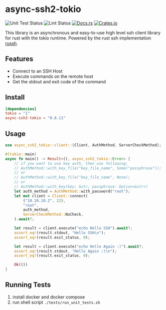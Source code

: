 # async-ssh2-tokio
![Unit Test Status](https://github.com/Miyoshi-Ryota/async-ssh2-tokio/actions/workflows/ci.yml/badge.svg)
![Lint Status](https://github.com/Miyoshi-Ryota/async-ssh2-tokio/actions/workflows/super_lint.yml/badge.svg)
[![Docs.rs](https://docs.rs/async-ssh2-tokio/badge.svg)](https://docs.rs/async-ssh2-tokio/latest/async_ssh2_tokio/)
[![Crates.io](https://img.shields.io/crates/v/async-ssh2-tokio.svg)](https://crates.io/crates/async-ssh2-tokio)

This library is an asynchronous and easy-to-use high level ssh client library
for rust with the tokio runtime. Powered by the rust ssh implementation
[russh](https://github.com/warp-tech/russh).


## Features
* Connect to an SSH Host
* Execute commands on the remote host
* Get the stdout and exit code of the command

## Install
```toml
[dependencies]
tokio = "1"
async-ssh2-tokio = "0.8.11"
```

## Usage
```rust
use async_ssh2_tokio::client::{Client, AuthMethod, ServerCheckMethod};

#[tokio::main]
async fn main() -> Result<(), async_ssh2_tokio::Error> {
    // if you want to use key auth, then use following:
    // AuthMethod::with_key_file("key_file_name", Some("passphrase"));
    // or
    // AuthMethod::with_key_file("key_file_name", None);
    // or
    // AuthMethod::with_key(key: &str, passphrase: Option<&str>)
    let auth_method = AuthMethod::with_password("root");
    let mut client = Client::connect(
        ("10.10.10.2", 22),
        "root",
        auth_method,
        ServerCheckMethod::NoCheck,
    ).await?;

    let result = client.execute("echo Hello SSH").await?;
    assert_eq!(result.stdout, "Hello SSH\n");
    assert_eq!(result.exit_status, 0);

    let result = client.execute("echo Hello Again :)").await?;
    assert_eq!(result.stdout, "Hello Again :)\n");
    assert_eq!(result.exit_status, 0);

    Ok(())
}
```

## Running Tests
1. install docker and docker compose
2. run shell script `./tests/run_unit_tests.sh`
